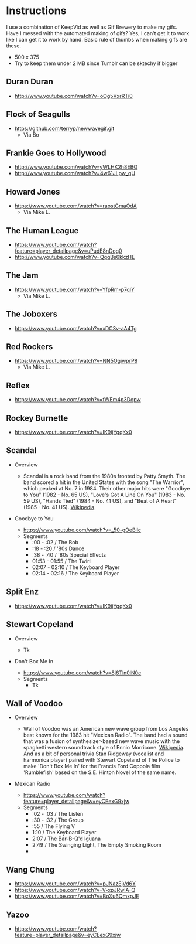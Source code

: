 
# Instructions

I use a combination of KeepVid as well as Gif Brewery to make my gifs. Have I messed with the automated making of gifs? Yes, I can't get it to work like I can get it to work by hand. Basic rule of thumbs when making gifs are these. 

- 500 x 375
- Try to keep them under 2 MB since Tumblr can be sktechy if bigger

## Duran Duran

- http://www.youtube.com/watch?v=oOg5VxrRTi0

## Flock of Seagulls

- https://github.com/terryp/newwavegif.git
    - Via Bo

## Frankie Goes to Hollywood

- http://www.youtube.com/watch?v=yWLHK2h8EBQ
- http://www.youtube.com/watch?v=4w61JLpw_qU

## Howard Jones

- https://www.youtube.com/watch?v=raostGmaOdA
  - Via Mike L.

## The Human League

- https://www.youtube.com/watch?feature=player_detailpage&v=uPudE8nDog0
- http://www.youtube.com/watch?v=QqqBs6kkzHE

## The Jam

- https://www.youtube.com/watch?v=YfpRm-p7qlY
  - Via Mike L. 

## The Joboxers

- https://www.youtube.com/watch?v=xDC3v-aA4Tg

## Red Rockers

- https://www.youtube.com/watch?v=NN5OgiwprP8
  - Via Mike L.

## Reflex

- https://www.youtube.com/watch?v=fWEm4p3Dopw

## Rockey Burnette

- https://www.youtube.com/watch?v=IK9ijYgqKx0

## Scandal

- Overview
    - Scandal is a rock band from the 1980s fronted by Patty Smyth. The band scored a hit in the United States with the song "The Warrior", which peaked at No. 7 in 1984. Their other major hits were "Goodbye to You" (1982 - No. 65 US), "Love's Got A Line On You" (1983 - No. 59 US), "Hands Tied" (1984 - No. 41 US), and "Beat of A Heart" (1985 - No. 41 US). [Wikipedia](http://en.wikipedia.org/wiki/Scandal_(American_band)).

- Goodbye to You
    - https://www.youtube.com/watch?v=_50-gOeBilc
    - Segments
        - :00 - :02 / The Bob
        - :18 - :20 / '80s Dance
        - :38 - :40 / '80s Special Effects
        - 01:53 - 01:55 / The Twirl
        - 02:07 - 02:10 / The Keyboard Player
        - 02:14 - 02:16 / The Keyboard Player

## Split Enz

- https://www.youtube.com/watch?v=IK9ijYgqKx0

## Stewart Copeland

- Overview
    - Tk

- Don't Box Me In
    - https://www.youtube.com/watch?v=8j6Tln0lN0c
    - Segments
        - Tk

## Wall of Voodoo

- Overview
    - Wall of Voodoo was an American new wave group from Los Angeles best known for the 1983 hit "Mexican Radio". The band had a sound that was a fusion of synthesizer-based new wave music with the spaghetti western soundtrack style of Ennio Morricone. [Wikipedia](http://en.wikipedia.org/wiki/Wall_of_Voodoo). And as a bit of personal trivia Stan Ridgeway (vocalist and harmonica player) paired with Stewart Copeland of The Police to make 'Don't Box Me In' for the Francis Ford Coppola film 'Rumblefish' based on the S.E. Hinton Novel of the same name.

- Mexican Radio
    - https://www.youtube.com/watch?feature=player_detailpage&v=eyCEexG9xjw
    - Segments
        - :02 - :03 / The Listen
        - :30 - :32 / The Group
        - :55 / The Flying V
        - 1:10 / The Keyboard Player
        - 2:07 / The Bar-B-Q'd Iguana
        - 2:49 / The Swinging Light, The Empty Smoking Room
        - 

## Wang Chung

- https://www.youtube.com/watch?v=pJNazEjVd6Y
- https://www.youtube.com/watch?v=V-xpJRwIA-Q
- https://www.youtube.com/watch?v=BoXu6QmxpJE

## Yazoo

- https://www.youtube.com/watch?feature=player_detailpage&v=eyCEexG9xjw
